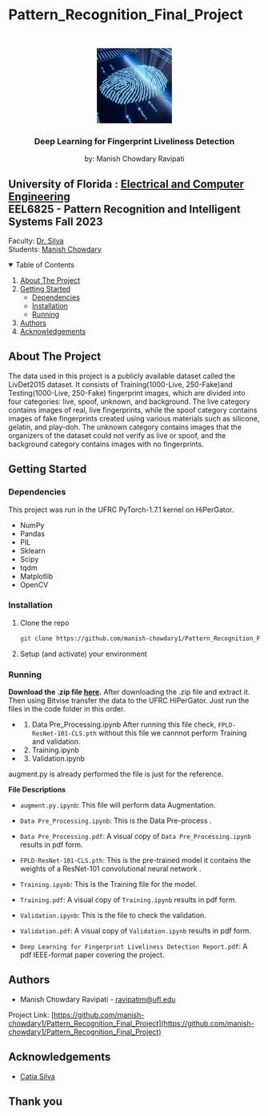 # Pattern_Recognition_Final_Project


<!-- PROJECT LOGO -->
<br />
<p align="center">
  <img src="sample_img.jpg" alt="Logo" width="150" height="150">

  <h3 align="center">Deep Learning for Fingerprint Liveliness Detection</h3>
  <p align="center">
    by: Manish Chowdary Ravipati
  </p>
</p>

## University of Florida : [Electrical and Computer Engineering](https://www.ece.ufl.edu/)<br />EEL6825 - Pattern Recognition and Intelligent Systems Fall 2023
Faculty: [Dr. Silva](https://www.ece.ufl.edu/people/faculty/catia-silva/) <br />
Students: [Manish Chowdary ](https://www.linkedin.com/in/manishcr/) <br />



<!-- TABLE OF CONTENTS -->
<details open="open">
  <summary>Table of Contents</summary>
  <ol>
    <li>
      <a href="#about-the-project">About The Project</a>
    </li>
    <li>
      <a href="#getting-started">Getting Started</a>
      <ul>
        <li><a href="#dependencies">Dependencies</a></li>
        <li><a href="#installation">Installation</a></li>
        <li><a href="#running">Running</a></li>
      </ul>
    </li>
    <li><a href="#authors">Authors</a></li>
    <li><a href="#acknowledgements">Acknowledgements</a></li>
  </ol>
</details>



<!-- ABOUT THE PROJECT -->
## About The Project

The data used in this project is a publicly available dataset called the LivDet2015 dataset. It consists of Training(1000-Live, 250-Fake)and Testing(1000-Live, 250-Fake) fingerprint images, which are divided into four categories: live, spoof, unknown, and background. The live category contains images of real, live fingerprints, while the spoof category contains images of fake fingerprints created using various materials such as silicone, gelatin, and play-doh. The unknown category contains images that the organizers of the dataset could not verify as live or spoof, and the background category contains images with no fingerprints.

<!-- GETTING STARTED -->
## Getting Started

### Dependencies
This project was run in the UFRC PyTorch-1.7.1 kernel on HiPerGator.

* NumPy 
* Pandas 
* PIL
* Sklearn 
* Scipy 
* tqdm
* Matplotlib 
* OpenCV 



### Installation

1. Clone the repo
   ```sh
   git clone https://github.com/manish-chowdary1/Pattern_Recognition_Final_Project.git
   ```
2. Setup (and activate) your environment

### Running

**Download the .zip file [here](https://drive.google.com/drive/folders/1pZBJvUDaAFHgfmSeHPimGXPEoxtSFL6Z?usp=sharing).**
After downloading the .zip file and extract it. Then using Bitvise transfer the data to the UFRC HiPerGator. Just run the files in the code folder in this order.
* 1) Data Pre_Processing.ipynb
After running this file check, ```FPLD-ResNet-101-CLS.pth``` without this file we cannnot perform Training and validation.
* 2) Training.ipynb
* 3) Validation.ipynb

augment.py is already performed the file is just for the reference.


**File Descriptions**
* ```augment.py.ipynb```: This file will perform data Augmentation.
* ```Data Pre_Processing.ipynb```: This is the Data Pre-process .
* ```Data Pre_Processing.pdf```: A visual copy of ```Data Pre_Processing.ipynb``` results in pdf form.
* ```FPLD-ResNet-101-CLS.pth```: This is the pre-trained model it contains the weights of a ResNet-101 convolutional neural network .
* ```Training.ipynb```: This is the Training file for the model. 
* ```Training.pdf```: A visual copy of ```Training.ipynb``` results in pdf form.

* ```Validation.ipynb```: This is the file to check the validation.
* ```Validation.pdf```: A visual copy of ```Validation.ipynb``` results in pdf form.
* ```Deep Learning for Fingerprint Liveliness Detection Report.pdf```: A pdf IEEE-format paper covering the project.

<!-- Authors -->
## Authors

* Manish Chowdary Ravipati - ravipatim@ufl.edu

Project Link: [https://github.com/manish-chowdary1/Pattern_Recognition_Final_Project](https://github.com/manish-chowdary1/Pattern_Recognition_Final_Project)


<!-- ACKNOWLEDGEMENTS -->
## Acknowledgements

* [Catia Silva](https://faculty.eng.ufl.edu/catia-silva/)

## Thank you
